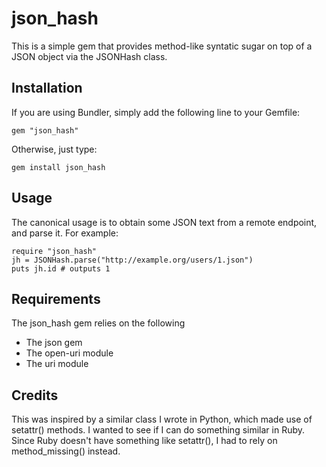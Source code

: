 # json_hash

This is a simple gem that provides method-like syntatic sugar on top of a JSON object via the JSONHash class.

## Installation

If you are using Bundler, simply add the following line to your Gemfile:

    gem "json_hash"

Otherwise, just type:

    gem install json_hash

## Usage

The canonical usage is to obtain some JSON text from a remote endpoint, and parse it.  For example:

    require "json_hash"
    jh = JSONHash.parse("http://example.org/users/1.json")
    puts jh.id # outputs 1

## Requirements

The json_hash gem relies on the following

* The json gem
* The open-uri module
* The uri module

## Credits

This was inspired by a similar class I wrote in Python, which made use of setattr() methods.  I wanted to see if I can do
something similar in Ruby.  Since Ruby doesn't have something like setattr(), I had to rely on method_missing() instead.
